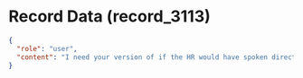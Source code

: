 # Record Data (record_3113)

```json
{
  "role": "user",
  "content": "I need your version of if the HR would have spoken directly to the toxic IC's new manager? \n"
}
```
